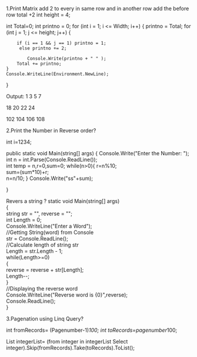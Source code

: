 1.Print Matrix add 2 to every in same row and in another row add the before row total +2
int height = 4;

int Total=0;
int printno = 0;
for (int i = 1; i <= Width; i++)
{
printno = Total;
for (int j = 1; j <= height; j++)
{

        if (i == 1 && j == 1) printno = 1;
         else printno += 2;

            Console.Write(printno + " " );
        Total += printno;
    }
    Console.WriteLine(Environment.NewLine);

}

Output:
1 3 5 7

18 20 22 24

102 104 106 108

2.Print the Number in Reverse order?

int i=1234;

public static void Main(string[] args)
{
Console.Write("Enter the Number: ");  
 int n = int.Parse(Console.ReadLine());  
 int temp = n,r=0,sum=0;
while(n>0){
r=n%10;  
 sum=(sum\*10)+r;  
 n=n/10;
}
Console.Write("ss"+sum);

}

Revers a string ?
static void Main(string[] args)  
 {  
 string str = "", reverse = "";  
 int Length = 0;  
 Console.WriteLine("Enter a Word");  
 //Getting String(word) from Console  
 str = Console.ReadLine();  
 //Calculate length of string str  
 Length = str.Length - 1;  
 while(Length>=0)  
 {  
 reverse = reverse + str[Length];  
 Length--;  
 }  
 //Displaying the reverse word  
 Console.WriteLine("Reverse word is {0}",reverse);  
 Console.ReadLine();  
 }

3.Pagenation using Linq Query?

int fromRecords= (Pagenumber-1)*100;
int toRecords=pagenumber*100;

List<int> integerList= (from integer in integerList
Select integer).Skip(fromRecords).Take(toRecords).ToList();
